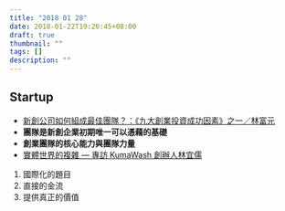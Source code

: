 ```yaml
---
title: "2018 01 28"
date: 2018-01-22T19:26:45+08:00
draft: true
thumbnail: ""
tags: []
description: ""
---
```


## Startup

* [新創公司如何組成最佳團隊？：《九大創業投資成功因素》之一／林富元](https://tuna.to/9-investment-success-1-d1d71efe18c4)
 * **團隊是新創企業初期唯一可以憑藉的基礎**
 * **創業團隊的核心能力與團隊力量**
* [實體世界的複雜 — 專訪 KumaWash 創辦人林宜儒](https://daodu.tech/01-16-2018-the-complexity-of-offline-reality-interview-kumawash-founder)
 1. 國際化的題目
 2. 直接的金流
 3. 提供真正的價值
